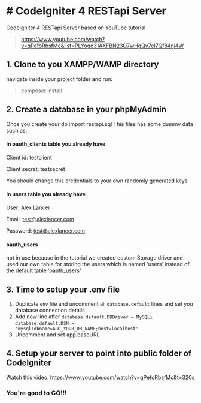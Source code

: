 # # CodeIgniter 4 RESTapi Server
CodeIgniter 4 RESTapi Server based on YouTube tutorial 
> https://www.youtube.com/watch?v=qPefoRbsfMc&list=PLYogo31AXFBN23O7wHgQv7eI7Qf84nj4W

## 1. Clone to you XAMPP/WAMP directory
navigate inside your project folder and run:
> composer install
## 2. Create a database in your phpMyAdmin 
Once you create your db import restapi.sql 
This files has some dummy data such as:

#### In oauth_clients table you already have
Client id: testclient

Client secret: testsecret

You should change this credentials to your own randomly generated keys

#### In users table you already have
User: Alex Lancer

Email: test@alexlancer.com

Password: test@alexlancer.com

#### oauth_users
not in use because in the tutorial we created custom Storage driver and used our own table for storing the users which is named 'users' instead of the default table 'oauth_users'


## 3. Time to setup your .env file
1. Duplicate `env` file and uncomment all `database.default` lines and set you database connection details
2. Add new line after `database.default.DBDriver = MySQLi` `database.default.DSN = 'mysql:dbname=ADD_YOUR_DB_NAME;host=localhost'`
3. Uncomment and set app.baseURL

## 4. Setup your server to point into public folder of CodeIgniter 
Watch this video: https://www.youtube.com/watch?v=qPefoRbsfMc&t=320s


### You're good to GO!!!
